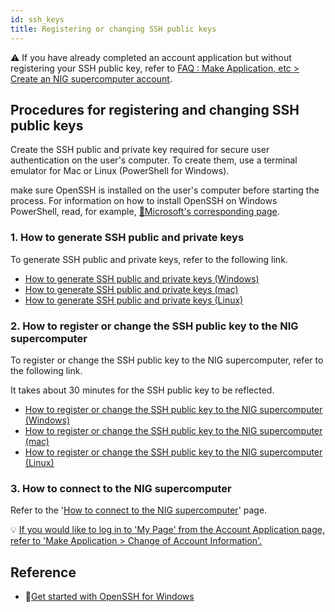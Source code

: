 ```yaml
---
id: ssh_keys
title: Registering or changing SSH public keys
---
```


&#x26A0;  If you have already completed an account application but without registering your SSH public key, refer to [<u>FAQ : Make Application, etc > Create an NIG supercomputer account</u>](/faq/faq_NewUser_registration/#🆀-when-applying-for-new-use-i-applied-for-use-without-entering-my-ssh-public-key-in-the-usage-registration-application-form-i-have-already-completed-the-application-for-use-but-without-registering-my-ssh-public-key-what-should-i-do).



## Procedures for registering and changing SSH public keys

Create the SSH public and private key required for secure user authentication on the user's computer.
To create them, use a terminal emulator for Mac or Linux (PowerShell for Windows).

make sure OpenSSH is installed on the user's computer before starting the process. For information on how to install OpenSSH on Windows PowerShell, read, for example, [&#x1f517;<u>Microsoft's corresponding page</u>](https://docs.microsoft.com/en-us/windows-server/administration/openssh/openssh_install_firstuse).



### 1. How to generate SSH public and private keys

To generate SSH public and private keys, refer to the following link.
- [<u>How to generate SSH public and private keys (Windows)</u>](/application/ssh_keys_ssh-keygen_win)
- [<u>How to generate SSH public and private keys (mac)</u>](/application/ssh_keys_ssh-keygen_mac)
- [<u>How to generate SSH public and private keys (Linux)</u>](/application/ssh_keys_ssh-keygen_linux)



### 2. How to register or change the SSH public key to the NIG supercomputer

To register or change the SSH public key to the NIG supercomputer, refer to the following link.

It takes about 30 minutes for the SSH public key to be reflected.

- [<u>How to register or change the SSH public key to the NIG supercomputer (Windows)</u>](/application/ssh_keys_register_win)
- [<u>How to register or change the SSH public key to the NIG supercomputer (mac)</u>](/application/ssh_keys_register_mac)
- [<u>How to register or change the SSH public key to the NIG supercomputer (Linux)</u>](/application/ssh_keys_register_linux)


### 3. How to connect to the NIG supercomputer

Refer to the '[<u>How to connect to the NIG supercomputer</u>](/application/ssh_keys_connect_NIGsupercomputer)' page.

&#x1f4a1; [<u>If you would like to log in to 'My Page' from the Account Application page, refer to 'Make Application > Change of Account Information'.</u>](/application/change_account_info)



## Reference

- &#x1f517;<u><a href="https://learn.microsoft.com/en-gb/windows-server/administration/openssh/openssh_install_firstuse?source=recommendations&tabs=gui">Get started with OpenSSH for Windows</a></u>

